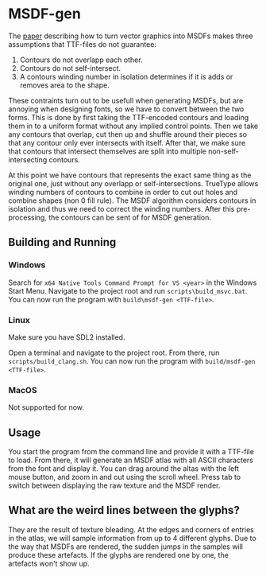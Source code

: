 # MSDF-gen

The [paper](https://github.com/Chlumsky/msdfgen/files/3050967/thesis.pdf)
describing how to turn vector graphics into MSDFs makes three assumptions that
TTF-files do not guarantee:

1. Contours do not overlapp each other.
2. Contours do not self-intersect.
3. A contours winding number in isolation determines if it is adds or removes
   area to the shape.

These contraints turn out to be usefull when generating MSDFs, but are annoying
when designing fonts, so we have to convert between the two forms. This is done
by first taking the TTF-encoded contours and loading them in to a uniform
format without any implied control points. Then we take any contours that
overlap, cut then up and shuffle around their pieces so that any contour only
ever intersects with itself. After that, we make sure that contours that
intersect themselves are split into multiple non-self-intersecting contours.

At this point we have contours that represents the exact same thing as the
original one, just without any overlapp or self-intersections. TrueType allows
winding numbers of contours to combine in order to cut out holes and combine
shapes (non 0 fill rule). The MSDF algorithm considers contours in isolation
and thus we need to correct the winding numbers. After this pre-processing, the
contours can be sent of for MSDF generation.



## Building and Running

### Windows

Search for `x64 Native Tools Command Prompt for VS <year>` in the Windows Start
Menu. Navigate to the project root and run `scripts\build_msvc.bat`. You can
now run the program with `build\msdf-gen <TTF-file>`.

### Linux

Make sure you have SDL2 installed.

Open a terminal and navigate to the project root. From there, run
`scripts/build_clang.sh`. You can now run the program with `build/msdf-gen
<TTF-file>`.

### MacOS

Not supported for now.



## Usage

You start the program from the command line and provide it with a TTF-file to
load. From there, it will generate an MSDF atlas with all ASCII characters from
the font and display it. You can drag around the altas with the left mouse
button, and zoom in and out using the scroll wheel. Press tab to switch between
displaying the raw texture and the MSDF render.



## What are the weird lines between the glyphs?

They are the result of texture bleading. At the edges and corners of entries in
the atlas, we will sample information from up to 4 different glyphs. Due to the
way that MSDFs are rendered, the sudden jumps in the samples will produce these
artefacts. If the glyphs are rendered one by one, the artefacts won't show up.
